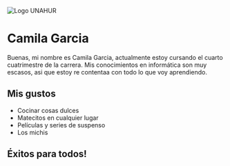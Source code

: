 ![Logo UNAHUR](./assets/UNAHUR.png)


# Camila Garcia

Buenas, mi nombre es Camila Garcia, actualmente estoy cursando el cuarto cuatrimestre de la carrera. Mis conocimientos en informática son muy escasos, asi que estoy re contentaa con todo lo que voy aprendiendo.

## Mis gustos
* Cocinar cosas dulces
* Matecitos en cualquier lugar
* Películas y series de suspenso
* Los michis


## Éxitos para todos!

